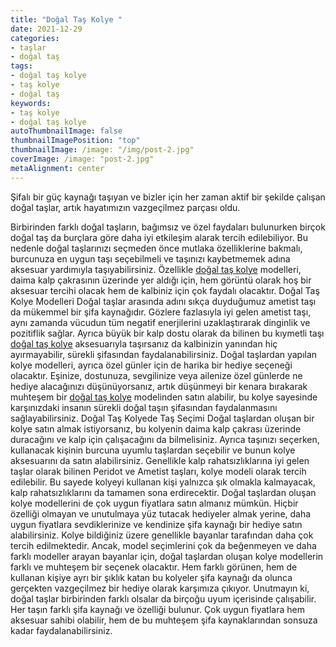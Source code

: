 ```yaml
---
title: "Doğal Taş Kolye "
date: 2021-12-29
categories:
- taşlar
- doğal taş
tags:
- doğal taş kolye
- taş kolye
- doğal taş
keywords:
- taş kolye
- doğal taş kolye
autoThumbnailImage: false
thumbnailImagePosition: "top"
thumbnailImage: /image: "/img/post-2.jpg"
coverImage: /image: "post-2.jpg"
metaAlignment: center
---
```

Şifalı bir güç kaynağı taşıyan ve bizler için her zaman aktif bir şekilde çalışan doğal taşlar, artık hayatımızın vazgeçilmez parçası oldu. 
<!--more-->


Birbirinden farklı doğal taşların, bağımsız ve özel faydaları bulunurken birçok doğal taş da burçlara göre daha iyi etkileşim alarak tercih edilebiliyor. Bu nedenle doğal taşlarınızı seçmeden önce mutlaka özelliklerine bakmalı, burcunuza en uygun taşı seçebilmeli ve taşınızı kaybetmemek adına aksesuar yardımıyla taşıyabilirsiniz. Özellikle [doğal taş kolye](https://www.dogaltaslardukkani.com/dogal-tas-kolye/) modelleri, daima kalp çakrasının üzerinde yer aldığı için, hem görüntü olarak hoş bir aksesuar tercihi olacak hem de kalbiniz için çok faydalı olacaktır.
Doğal Taş Kolye Modelleri
Doğal taşlar arasında adını sıkça duyduğumuz ametist taşı da mükemmel bir şifa kaynağıdır. Gözlere fazlasıyla iyi gelen ametist taşı, aynı zamanda vücudun tüm negatif enerjilerini uzaklaştırarak dinginlik ve pozitiflik sağlar. Ayrıca büyük bir kalp dostu olarak da bilinen bu kıymetli taşı [doğal taş kolye](https://www.dogaltaslardukkani.com/dogal-tas-kolye/) aksesuarıyla taşırsanız da kalbinizin yanından hiç ayırmayabilir, sürekli şifasından faydalanabilirsiniz.
Doğal taşlardan yapılan kolye modelleri, ayrıca özel günler için de harika bir hediye seçeneği olacaktır. Eşinize, dostunuza, sevgilinize veya ailenize özel günlerde ne hediye alacağınızı düşünüyorsanız, artık düşünmeyi bir kenara bırakarak muhteşem bir [doğal taş kolye](https://www.dogaltaslardukkani.com/dogal-tas-kolye/) modelinden satın alabilir, bu kolye sayesinde karşınızdaki insanın sürekli doğal taşın şifasından faydalanmasını sağlayabilirsiniz.
Doğal Taş Kolyede Taş Seçimi
Doğal taşlardan oluşan bir kolye satın almak istiyorsanız, bu kolyenin daima kalp çakrası üzerinde duracağını ve kalp için çalışacağını da bilmelisiniz. Ayrıca taşınızı seçerken, kullanacak kişinin burcuna uyumlu taşlardan seçebilir ve bunun kolye aksesuarını da satın alabilirsiniz. Genellikle kalp rahatsızlıklarına iyi gelen taşlar olarak bilinen Peridot ve Ametist taşları, kolye modeli olarak tercih edilebilir. Bu sayede kolyeyi kullanan kişi yalnızca şık olmakla kalmayacak, kalp rahatsızlıklarını da tamamen sona erdirecektir.
Doğal taşlardan oluşan kolye modellerini de çok uygun fiyatlara satın almanız mümkün. Hiçbir özelliği olmayan ve unutulmaya yüz tutacak hediyeler almak yerine, daha uygun fiyatlara sevdiklerinize ve kendinize şifa kaynağı bir hediye satın alabilirsiniz. Kolye bildiğiniz üzere genellikle bayanlar tarafından daha çok tercih edilmektedir. Ancak, model seçimlerini çok da beğenmeyen ve daha farklı modeller arayan bayanlar için, doğal taşlardan oluşan kolye modellerin farklı ve muhteşem bir seçenek olacaktır. Hem farklı görünen, hem de kullanan kişiye ayrı bir şıklık katan bu kolyeler şifa kaynağı da olunca gerçekten vazgeçilmez bir hediye olarak karşımıza çıkıyor.
Unutmayın ki, doğal taşlar birbirinden farklı olsalar da birçoğu uyum içerisinde çalışabilir. Her taşın farklı şifa kaynağı ve özelliği bulunur. Çok uygun fiyatlara hem aksesuar sahibi olabilir, hem de bu muhteşem şifa kaynaklarından sonsuza kadar faydalanabilirsiniz.
